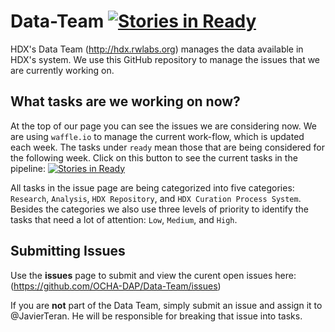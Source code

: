 Data-Team [![Stories in Ready](https://badge.waffle.io/ocha-dap/data-team.png?label=ready&title=Ready)](https://waffle.io/ocha-dap/data-team)
=========

HDX's Data Team (http://hdx.rwlabs.org) manages the data available in HDX's system. We use this GitHub repository to manage the issues that we are currently working on. 


What tasks are we working on now?
---------------------------------

At the top of our page you can see the issues we are considering now. We are using `waffle.io` to manage the current work-flow, which is updated each week. The tasks under `ready` mean those that are being considered for the following week. Click on this button to see the current tasks in the pipeline: [![Stories in Ready](https://badge.waffle.io/ocha-dap/data-team.png?label=ready&title=Ready)](https://waffle.io/ocha-dap/data-team)

All tasks in the issue page are being categorized into five categories: `Research`, `Analysis`, `HDX Repository`, and `HDX Curation Process System`. Besides the categories we also use three levels of priority to identify the tasks that need a lot of attention: `Low`, `Medium`, and `High`. 




Submitting Issues
-----------------

Use the **issues** page to submit and view the curent open issues here: (https://github.com/OCHA-DAP/Data-Team/issues) 

If you are **not** part of the Data Team, simply submit an issue and assign it to @JavierTeran. He will be responsible for breaking that issue into tasks. 


